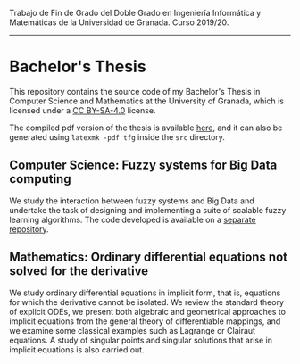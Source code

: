 Trabajo de Fin de Grado del Doble Grado en Ingeniería Informática y Matemáticas de la Universidad de Granada. Curso 2019/20.

----

# Bachelor's Thesis

This repository contains the source code of my Bachelor's Thesis in Computer Science and Mathematics at the University of Granada, which is licensed under a [CC BY-SA-4.0](http://creativecommons.org/licenses/by-sa/4.0/) license.

The compiled pdf version of the thesis is available [here](https://github.com/antcc/tfg/raw/master/tfg.pdf), and it can also be generated using `latexmk -pdf tfg` inside the `src` directory. 

## Computer Science: Fuzzy systems for Big Data computing

We study the interaction between fuzzy systems and Big Data and undertake the task of designing and implementing a suite of scalable fuzzy learning algorithms. The code developed is available on a [separate repository](https://github.com/antcc/fuzzyspark).

## Mathematics: Ordinary differential equations not solved for the derivative

We study ordinary differential equations in implicit form, that is, equations for which the derivative cannot be isolated. We review the standard theory of explicit ODEs, we present both algebraic and geometrical approaches to implicit equations from the general theory of differentiable mappings, and we examine some classical examples such as Lagrange or Clairaut equations. A study of singular points and singular solutions that arise in implicit equations is also carried out.
